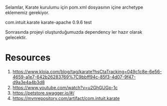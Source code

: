 Selamlar,
Karate kurulumu için pom.xml dosyasının içine archetype eklememiz gerekiyor.

<!-- https://mvnrepository.com/artifact/com.intuit.karate/karate-apache -->
<dependency>
    <groupId>com.intuit.karate</groupId>
    <artifactId>karate-apache</artifactId>
    <version>0.9.6</version>
    <scope>test</scope>
</dependency>

Sonrasında projeyi oluşturduğumuzda dependency ler hazır olarak gelecektir.

# Resources
1. https://www.kloia.com/blog/tag/karate?hsCtaTracking=049c1c8e-6e56-4659-a1e7-642b26283769%7C9bbff94c-85f3-4d07-9f47-d9a3e4a4b3d8
2. https://www.youtube.com/watch?v=u2GhGUGp-1c
3. https://petstore.swagger.io/#/
4. https://mvnrepository.com/artifact/com.intuit.karate


